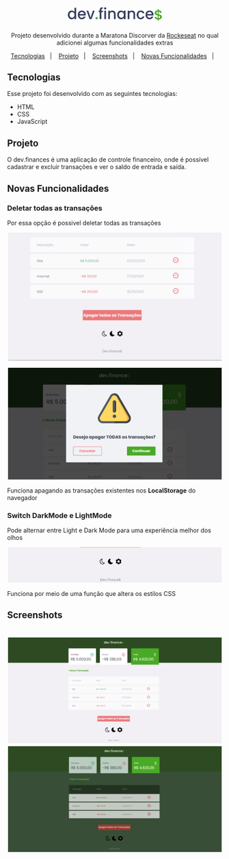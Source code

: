 <h1 align="center">
  <img alt="dev.finances" title="dev.finances" src=".github/logo.svg" width="220px" />
</h1>

<p align="center">Projeto desenvolvido durante a Maratona Discorver da <a href="https://github.com/rocketseat-education/maratona-discover-01">Rockeseat</a> no qual adicionei algumas funcionalidades extras</p>

<p align="center">
  <a href="#-tecnologias">Tecnologias</a>&nbsp;&nbsp;&nbsp;|&nbsp;&nbsp;&nbsp;
  <a href="#-projeto">Projeto</a>&nbsp;&nbsp;&nbsp;|&nbsp;&nbsp;&nbsp;
  <a href="#-screenshots">Screenshots</a>&nbsp;&nbsp;&nbsp;|&nbsp;&nbsp;&nbsp;
  <a href="#-novas funcionalidades">Novas Funcionalidades</a>&nbsp;&nbsp;&nbsp;|&nbsp;&nbsp;&nbsp;
</p>

## Tecnologias

Esse projeto foi desenvolvido com as seguintes tecnologias:

- HTML
- CSS
- JavaScript

## Projeto

O dev.finances é uma aplicação de controle financeiro, onde é possível cadastrar e excluir transações e ver o saldo de entrada e saída.

## Novas Funcionalidades

<h3>Deletar todas as transações</h3>
  <p>Por essa opção é possivel deletar todas as transações</p>
  <p align="center"><img src=".github/delete.png" width="500px" /></p>
  <p align="center"><img src=".github/delete2.png" width="500px" /></p>
  <p>Funciona apagando as transações existentes nos <strong>LocalStorage</strong> do navegador</p>

<h3>Switch DarkMode e LightMode</h3>
  <p>Pode alternar entre Light e Dark Mode para uma experiência melhor dos olhos</p>
  <p align="center"><img src=".github/options.png" width="500px" /></p>
  <p>Funciona por meio de uma função que altera os estilos CSS</p>
 
## Screenshots

<h1 align="center">
  <img src=".github/devfinanceslight.png" width="500px" />
  <img src=".github/devfinancesdark.png" width="500px" />
</h1>

